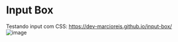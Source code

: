 # Input Box
Testando input com CSS: https://dev-marcioreis.github.io/input-box/
![image](https://user-images.githubusercontent.com/122680054/212683942-00528aec-b292-4935-b963-3fefa9437742.png)
